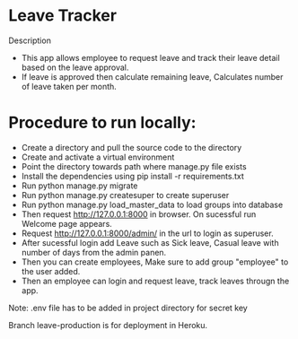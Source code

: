 # Leave Tracker

Description
- This app allows employee to request leave and track their leave detail based on the leave approval.
- If leave is approved then calculate remaining leave, Calculates number of leave taken per month.

# Procedure to run locally:
- Create a directory and pull the source code to the directory
- Create and activate a virtual environment
- Point the directory towards path where manage.py file exists
- Install the dependencies using pip install -r requirements.txt
- Run python manage.py migrate
- Run python manage.py createsuper to create superuser
- Run python manage.py load_master_data to load groups into database
- Then request http://127.0.0.1:8000 in browser. On sucessful run Welcome page appears.
- Request http://127.0.0.1:8000/admin/ in the url to login as superuser.
- After sucessful login add Leave such as Sick leave, Casual leave with number of days from the admin panen.
- Then you can create employees, Make sure to add group "employee" to the user added.
- Then an employee can login and request leave, track leaves througn the app.

Note: .env file has to be added in project directory for secret key

Branch leave-production is for deployment in Heroku.
